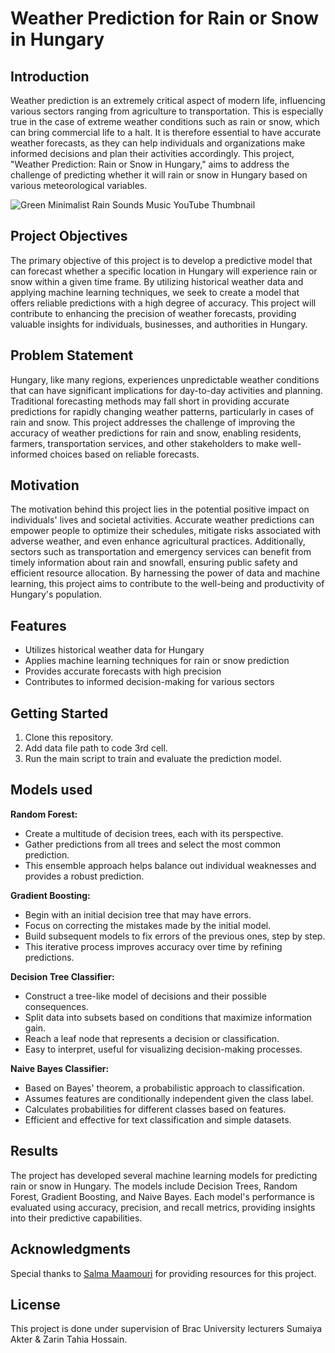 # Weather Prediction for Rain or Snow in Hungary
## Introduction

Weather prediction is an extremely critical aspect of modern life, influencing various sectors ranging from agriculture to transportation. This is especially true in the case of extreme weather conditions such as rain or snow, which can bring commercial life to a halt. It is therefore essential to have accurate weather forecasts, as they can help individuals and organizations make informed decisions and plan their activities accordingly. This project, "Weather Prediction: Rain or Snow in Hungary," aims to address the challenge of predicting whether it will rain or snow in Hungary based on various meteorological variables.


![Green Minimalist Rain Sounds Music YouTube Thumbnail](https://github.com/shihabmuhtasim/Machinearning-Model-Weather-Prediction-Rain-Snow-/assets/92597456/d71fe53d-2743-4844-9140-20729d701841)


## Project Objectives

The primary objective of this project is to develop a predictive model that can forecast whether a specific location in Hungary will experience rain or snow within a given time frame. By utilizing historical weather data and applying machine learning techniques, we seek to create a model that offers reliable predictions with a high degree of accuracy. This project will contribute to enhancing the precision of weather forecasts, providing valuable insights for individuals, businesses, and authorities in Hungary.

## Problem Statement

Hungary, like many regions, experiences unpredictable weather conditions that can have significant implications for day-to-day activities and planning. Traditional forecasting methods may fall short in providing accurate predictions for rapidly changing weather patterns, particularly in cases of rain and snow. This project addresses the challenge of improving the accuracy of weather predictions for rain and snow, enabling residents, farmers, transportation services, and other stakeholders to make well-informed choices based on reliable forecasts.

## Motivation

The motivation behind this project lies in the potential positive impact on individuals' lives and societal activities. Accurate weather predictions can empower people to optimize their schedules, mitigate risks associated with adverse weather, and even enhance agricultural practices. Additionally, sectors such as transportation and emergency services can benefit from timely information about rain and snowfall, ensuring public safety and efficient resource allocation. By harnessing the power of data and machine learning, this project aims to contribute to the well-being and productivity of Hungary's population.

## Features

- Utilizes historical weather data for Hungary
- Applies machine learning techniques for rain or snow prediction
- Provides accurate forecasts with high precision
- Contributes to informed decision-making for various sectors

## Getting Started
1. Clone this repository.
2. Add data file path to code 3rd cell.
3. Run the main script to train and evaluate the prediction model.

## Models used

**Random Forest:**
- Create a multitude of decision trees, each with its perspective.
- Gather predictions from all trees and select the most common prediction.
- This ensemble approach helps balance out individual weaknesses and provides a robust prediction.

**Gradient Boosting:**
- Begin with an initial decision tree that may have errors.
- Focus on correcting the mistakes made by the initial model.
- Build subsequent models to fix errors of the previous ones, step by step.
- This iterative process improves accuracy over time by refining predictions.

**Decision Tree Classifier:**
- Construct a tree-like model of decisions and their possible consequences.
- Split data into subsets based on conditions that maximize information gain.
- Reach a leaf node that represents a decision or classification.
- Easy to interpret, useful for visualizing decision-making processes.

**Naive Bayes Classifier:**
- Based on Bayes' theorem, a probabilistic approach to classification.
- Assumes features are conditionally independent given the class label.
- Calculates probabilities for different classes based on features.
- Efficient and effective for text classification and simple datasets.

## Results

The project has developed several machine learning models for predicting rain or snow in Hungary. The models include Decision Trees, Random Forest, Gradient Boosting, and Naive Bayes. Each model's performance is evaluated using accuracy, precision, and recall metrics, providing insights into their predictive capabilities.

## Acknowledgments

Special thanks to [Salma Maamouri]([https://www.datascienceuniversity.com/](https://www.kaggle.com/code/salmamaamouri/weather-prediction-regression-neural-model/input)) for providing resources for this project.

## License

This project is done under supervision of Brac University lecturers Sumaiya Akter & Zarin Tahia Hossain.
